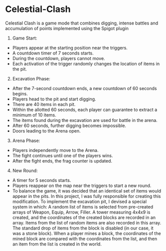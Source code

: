 # Celestial-Clash
Celestial Clash is a game mode that combines digging, intense battles and accumulation of points implemented using the Spigot plugin
1. Game Start:
 - Players appear at the starting position near the triggers.
 - A countdown timer of 7 seconds starts.
 - During the countdown, players cannot move.
 - Each activation of the trigger randomly changes the location of items in the pit.
2. Excavation Phase:
 - After the 7-second countdown ends, a new countdown of 60 seconds begins.
 - Players head to the pit and start digging.
 - There are 40 items in each pit.
 - Within the allotted 60 seconds, each player can guarantee to extract a minimum of 10 items.
 - The items found during the excavation are used for battle in the arena.
 - After 60 seconds, further digging becomes impossible.
 - Doors leading to the Arena open.
3. Arena Phase:
 - Players independently move to the Arena.
 - The fight continues until one of the players wins.
 - After the fight ends, the frag counter is updated.
4. New Round:
 - A timer for 5 seconds starts.
 - Players reappear on the map near the triggers to start a new round.
 - To balance the game, it was decided that an identical set of items would appear in the pits.
In this project, I was fully responsible for creating this modification. To implement the excavation pit, I devised a special system in which:
A random list of items is selected from pre-created arrays of Weapon, Equip, Arrow, Filler.
A tower measuring 4x4x9 is created, and the coordinates of the created blocks are recorded in an array.
Items from the list of random items are also recorded in this array.
The standard drop of items from the block is disabled (in our case, it was a stone block).
When a player mines a block, the coordinates of the mined block are compared with the coordinates from the list, and then an item from the list is created in the world.